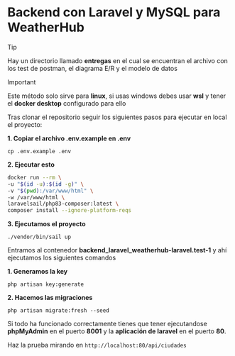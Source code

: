 # Backend con Laravel y MySQL para WeatherHub

> [!TIP]
> Hay un directorio llamado **entregas** en el cual se encuentran el archivo con los test de postman, el diagrama E/R y el modelo de datos

> [!IMPORTANT]
> Este método solo sirve para **linux**, si usas windows debes usar **wsl** y tener el **docker desktop** configurado para ello

Tras clonar el repositorio seguir los siguientes pasos para ejecutar en local el proyecto:

**1. Copiar el archivo .env.example en .env**

```cp .env.example .env```

**2. Ejecutar esto**

```bash
docker run --rm \
-u "$(id -u):$(id -g)" \
-v "$(pwd):/var/www/html" \
-w /var/www/html \
laravelsail/php83-composer:latest \
composer install --ignore-platform-reqs
```

**3. Ejecutamos el proyecto**

```./vendor/bin/sail up```

Entramos al contenedor **backend_laravel_weatherhub-laravel.test-1** y ahí ejecutamos los siguientes comandos

**1. Generamos la key**

```php artisan key:generate```

**2. Hacemos las migraciones**

```php artisan migrate:fresh --seed```

Si todo ha funcionado correctamente tienes que tener ejecutandose **phpMyAdmin** en el puerto **8001** y la **aplicación de laravel** en el puerto **80**.

Haz la prueba mirando en ```http://localhost:80/api/ciudades```
